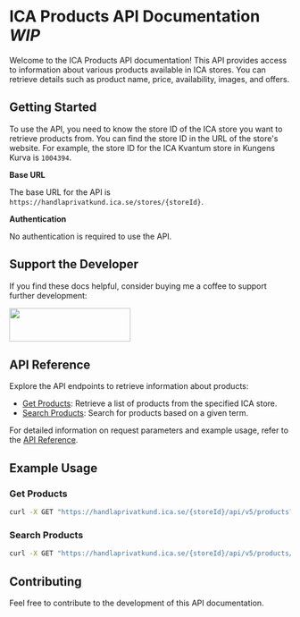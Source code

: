 # ICA Products API Documentation _WIP_

Welcome to the ICA Products API documentation! This API provides access to information about various products available in ICA stores. You can retrieve details such as product name, price, availability, images, and offers.

## Getting Started

To use the API, you need to know the store ID of the ICA store you want to retrieve products from. You can find the store ID in the URL of the store's website. For example, the store ID for the ICA Kvantum store in Kungens Kurva is `1004394`.

**Base URL**

The base URL for the API is `https://handlaprivatkund.ica.se/stores/{storeId}`.

**Authentication**

No authentication is required to use the API.

## Support the Developer

If you find these docs helpful, consider buying me a coffee to support further development:

<a href="https://www.buymeacoffee.com/cN8Q57HaKt" target="_blank"><img src="https://cdn.buymeacoffee.com/buttons/v2/default-yellow.png" style="height: 60px !important;width: 217px !important;" ></a>

## API Reference

Explore the API endpoints to retrieve information about products:

- [Get Products](api-reference.md#**get-apiv5products**): Retrieve a list of products from the specified ICA store.
- [Search Products](api-reference.md#**get-apiv5productssearch**): Search for products based on a given term.

For detailed information on request parameters and example usage, refer to the [API Reference](api-reference.md).

## Example Usage

### Get Products

```bash
curl -X GET "https://handlaprivatkund.ica.se/{storeId}/api/v5/products?limit=50&offset=0"
```

### Search Products

```bash
curl -X GET "https://handlaprivatkund.ica.se/{storeId}/api/v5/products/search?limit=50&offset=0&term=ost"
```

## Contributing

Feel free to contribute to the development of this API documentation.
